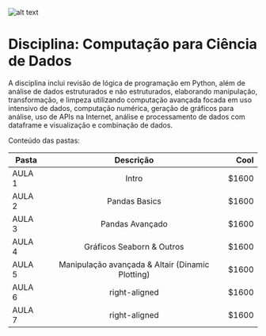 ![alt text](https://www.insper.edu.br/wp-content/themes/insper/dist/image/logo.png "Logo Title Text 1")


# Disciplina: Computação para Ciência de Dados

A disciplina inclui revisão de lógica de programação em Python, além de análise de dados estruturados e não estruturados, elaborando manipulação, transformação, e limpeza utilizando computação avançada focada em uso intensivo de dados, computação numérica, geração de gráficos para análise, uso de APIs na Internet, análise e processamento de dados com dataframe e visualização e combinação de dados.


Conteúdo das pastas:

| Pasta        | Descrição           | Cool  |
| ------------- |:-------------:| -----:|
| AULA 1 | Intro | $1600 |
| AULA 2 | Pandas Basics | $1600 |
| AULA 3 | Pandas Avançado | $1600 |
| AULA 4 | Gráficos Seaborn & Outros| $1600 |
| AULA 5 | Manipulação avançada & Altair (Dinamic Plotting) | $1600 |
| AULA 6 | right-aligned | $1600 |
| AULA 7 | right-aligned | $1600 |
